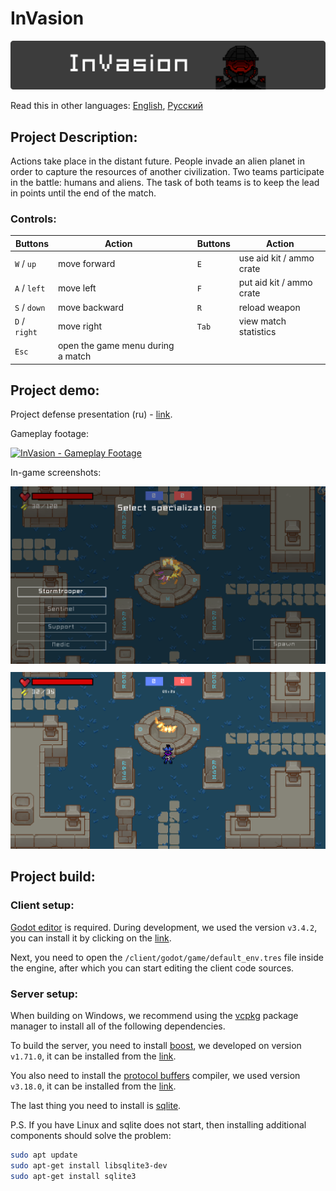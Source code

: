 # InVasion
<div style="text-align: center;">
    <img src="readme/repo_logo.png" />
</div>

Read this in other languages: [English](./README.md), [Русский](./README.ru.md)

## Project Description:

Actions take place in the distant future. People invade an alien planet in order to capture the resources of another civilization. Two teams participate in the battle: humans and aliens.
The task of both teams is to keep the lead in points until the end of the match.


### Controls:

| Buttons | Action | | Buttons | Action |
| --- | --- | --- | --- | --- |
| `W` / `up` | move forward | | `E` | use aid kit / ammo crate |
| `A` / `left` | move left | | `F` | put aid kit / ammo crate |
| `S` / `down` | move backward | | `R` | reload weapon |
| `D` / `right` | move right | | `Tab` | view match statistics |
| `Esc` | open the game menu during a match | |

## Project demo: 

Project defense presentation (ru) - [link](https://docs.google.com/presentation/d/1lBzSjmXYhELPg0OBNJKAoncFke5LDX_C9CTU3kSo5jA/edit?usp=sharing).

Gameplay footage:

[![InVasion - Gameplay Footage](https://img.youtube.com/vi/mrqsUgST12c/0.jpg)](https://www.youtube.com/watch?v=mrqsUgST12c)


In-game screenshots:
<div style="text-align: center;">
    <img src="readme/screenshot_1.png" style="margin-bottom: 10px;" />
    <img src="readme/screenshot_2.png" />
</div>

## Project build:

### Client setup:
[Godot editor](https://godotengine.org/download/windows) is required. During development, we used the version `v3.4.2`, you can install it by clicking on the [link](https://downloads.tuxfamily.org/godotengine/3.4.2/).

Next, you need to open the `/client/godot/game/default_env.tres` file inside the engine, after which you can start editing the client code sources.

### Server setup: 

When building on Windows, we recommend using the [vcpkg](https://github.com/microsoft/vcpkg) package manager to install all of the following dependencies.


To build the server, you need to install [boost](https://www.boost.org/), we developed on version `v1.71.0`, it can be installed from the [link](https://www.boost.org/users/history/version_1_71_0.html).


You also need to install the [protocol buffers](https://developers.google.com/protocol-buffers/docs/downloads) compiler, we used version `v3.18.0`, it can be installed from the [link](https://github.com/protocolbuffers/protobuf/releases/tag/v3.18.0).

The last thing you need to install is [sqlite](https://www.sqlite.org/index.html).

P.S. If you have Linux and sqlite does not start, then installing additional components should solve the problem:

```sh
sudo apt update
sudo apt-get install libsqlite3-dev
sudo apt-get install sqlite3
```
